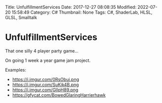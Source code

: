 Title: UnfulfillmentServices
Date: 2017-12-27 08:08:35
Modified: 2022-07-20 15:58:49
Category: C#
Thumbnail: None
Tags: C#, ShaderLab, HLSL, GLSL, Smalltalk
# UnfulfillmentServices
That one silly 4 player party game...

On going 1 week a year game jam project.

Examples: 
* https://i.imgur.com/0RsObui.png
* https://i.imgur.com/SuKik4B.png
* https://i.imgur.com/GlIpH89.png
* https://gfycat.com/BowedGlaringHarrierhawk



